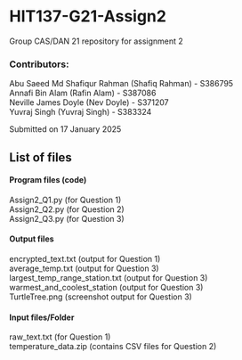 # HIT137-G21-Assign2
Group CAS/DAN 21 repository for assignment 2

### Contributors: 
Abu Saeed Md Shafiqur Rahman (Shafiq Rahman) - S386795 \
Annafi Bin Alam (Rafin Alam) - S387086 \
Neville James Doyle (Nev Doyle) - S371207 \
Yuvraj Singh (Yuvraj Singh) - S383324 

Submitted on 17 January 2025

## List of files
#### Program files (code)
Assign2_Q1.py (for Question 1) \
Assign2_Q2.py (for Question 2) \
Assign2_Q3.py (for Question 3) 
#### Output files
encrypted_text.txt (output for Question 1) \
average_temp.txt (output for Question 3) \
largest_temp_range_station.txt (output for Question 3) \
warmest_and_coolest_station (output for Question 3) \
TurtleTree.png (screenshot output for Question 3) 
#### Input files/Folder
raw_text.txt (for Question 1) \
temperature_data.zip (contains CSV files for Question 2)

